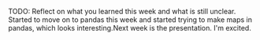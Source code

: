TODO: Reflect on what you learned this week and what is still unclear.
Started to move on to pandas this week and started trying to make maps in pandas, which looks interesting.Next week is the presentation. I'm excited.